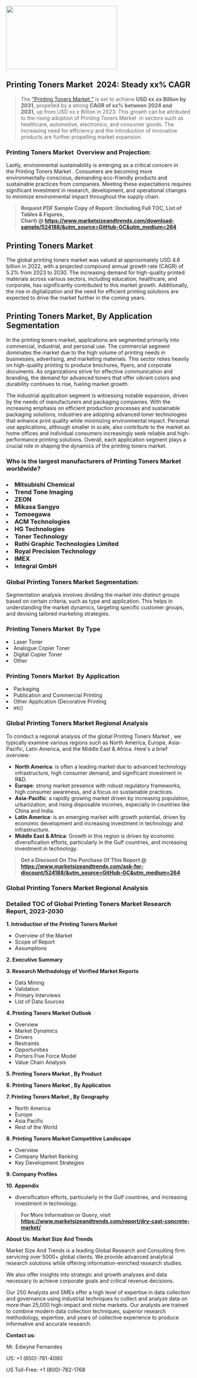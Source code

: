 <p><img class="alignnone size-medium wp-image-20088" src="https://ffe5etoiles.com/wp-content/uploads/2024/12/MST1-300x171.png" alt="" width="300" height="171" /></p><h2 id="ember46" class="ember-view reader-text-block__heading-2">Printing Toners Market &nbsp;2024: Steady&nbsp;xx% CAGR</h2><blockquote id="ember47" class="ember-view reader-text-block__blockquote">The&nbsp;<a class="app-aware-link " href="https://www.marketsizeandtrends.com/download-sample/524188/&utm_source=GitHub-GC&utm_medium=264" target="_blank" data-test-app-aware-link="">"Printing Toners Market "</a>&nbsp;is set to achieve&nbsp;<strong>USD&nbsp;xx.xx&nbsp;Billion by 2031,</strong>&nbsp;propelled by a strong&nbsp;<strong>CAGR of&nbsp;xx% between 2024 and 2031,</strong>&nbsp;up from USD xx.x Billion in 2023. This growth can be attributed to the rising adoption of&nbsp;Printing Toners Market &nbsp;in sectors such as healthcare, automotive, electronics, and consumer goods. The increasing need for efficiency and the introduction of innovative products are further propelling market expansion.</blockquote><h3 id="ember48" class="ember-view reader-text-block__heading-3">Printing Toners Market &nbsp;Overview and Projection:</h3><p id="ember49" class="ember-view reader-text-block__paragraph">Lastly, environmental sustainability is emerging as a critical concern in the&nbsp;Printing Toners Market . Consumers are becoming more environmentally conscious, demanding eco-friendly products and sustainable practices from companies. Meeting these expectations requires significant investment in research, development, and operational changes to minimize environmental impact throughout the supply chain.</p><blockquote id="ember50" class="ember-view reader-text-block__blockquote"><strong>Request PDF Sample Copy of Report: (Including Full TOC, List of Tables &amp; Figures, Chart)&nbsp;@&nbsp;<strong><a href="https://www.marketsizeandtrends.com/download-sample/524188/&utm_source=GitHub-GC&utm_medium=264" target="_blank">https://www.marketsizeandtrends.com/download-sample/524188/&utm_source=GitHub-GC&utm_medium=264</a></strong></strong></blockquote><h3 class=""> <h2>Printing Toners Market</h2><p>The global printing toners market was valued at approximately USD 4.6 billion in 2022, with a projected compound annual growth rate (CAGR) of 5.2% from 2023 to 2030. The increasing demand for high-quality printed materials across various sectors, including education, healthcare, and corporate, has significantly contributed to this market growth. Additionally, the rise in digitalization and the need for efficient printing solutions are expected to drive the market further in the coming years.</p><h2>Printing Toners Market, By Application Segmentation</h2><p>In the printing toners market, applications are segmented primarily into commercial, industrial, and personal use. The commercial segment dominates the market due to the high volume of printing needs in businesses, advertising, and marketing materials. This sector relies heavily on high-quality printing to produce brochures, flyers, and corporate documents. As organizations strive for effective communication and branding, the demand for advanced toners that offer vibrant colors and durability continues to rise, fueling market growth.</p><p>The industrial application segment is witnessing notable expansion, driven by the needs of manufacturers and packaging companies. With the increasing emphasis on efficient production processes and sustainable packaging solutions, industries are adopting advanced toner technologies that enhance print quality while minimizing environmental impact. Personal use applications, although smaller in scale, also contribute to the market as home offices and individual consumers increasingly seek reliable and high-performance printing solutions. Overall, each application segment plays a crucial role in shaping the dynamics of the printing toners market.</p></h3><h3 id="" class="">Who is the largest manufacturers of&nbsp;Printing Toners Market worldwide?</h3><h3 class=""></Li><Li>Mitsubishi Chemical</Li><Li> Trend Tone Imaging</Li><Li> ZEON</Li><Li> Mikasa Sangyo</Li><Li> Tomoegawa</Li><Li> ACM Technologies</Li><Li> HG Technologies</Li><Li> Toner Technology</Li><Li> Rathi Graphic Technologies Limited</Li><Li> Royal Precision Technology</Li><Li> IMEX</Li><Li> Integral GmbH</h3><h3 id="ember53" class="ember-view reader-text-block__heading-3">Global&nbsp;Printing Toners Market Segmentation:</h3><p id="ember54" class="ember-view reader-text-block__paragraph">Segmentation analysis involves dividing the market into distinct groups based on certain criteria, such as type and application. This helps in understanding the market dynamics, targeting specific customer groups, and devising tailored marketing strategies.</p><h3 id="" class="">Printing Toners Market &nbsp;By Type</h3><p></Li><Li>Laser Toner</Li><Li> Analogue Copier Toner</Li><Li> Digital Copier Toner</Li><Li> Other</p><h3 id="" class="">Printing Toners Market &nbsp;By Application</h3><p class=""></Li><Li>Packaging</Li><Li> Publication and Commercial Printing</Li><Li> Other Application (Decorative Printing</Li><Li> etc)</p><h3 id="ember62" class="ember-view reader-text-block__heading-3">Global Printing Toners Market Regional Analysis</h3><p id="ember63" class="ember-view reader-text-block__paragraph">To conduct a regional analysis of the global Printing Toners Market , we typically examine various regions such as North America, Europe, Asia-Pacific, Latin America, and the Middle East &amp; Africa. Here's a brief overview:</p><ul><li><strong>North America</strong>: is often a leading market due to advanced technology infrastructure, high consumer demand, and significant investment in R&amp;D.</li><li><strong>Europe</strong>: strong market presence with robust regulatory frameworks, high consumer awareness, and a focus on sustainable practices.</li><li><strong>Asia-Pacific</strong>: a rapidly growing market driven by increasing population, urbanization, and rising disposable incomes, especially in countries like China and India.</li><li><strong>Latin America</strong>: is an emerging market with growth potential, driven by economic development and increasing investment in technology and infrastructure.</li><li><strong>Middle East &amp; Africa</strong>: Growth in this region is driven by economic diversification efforts, particularly in the Gulf countries, and increasing investment in technology.</li></ul><blockquote id="ember61" class="ember-view reader-text-block__blockquote"><strong>Get a Discount On The Purchase Of This Report @ <strong><a href="https://html-cleaner.com/" target="">https://www.marketsizeandtrends.com/ask-for-discount/524188/&utm_source=GitHub-GC&utm_medium=264</a></strong></strong></blockquote><h3 id="ember62" class="ember-view reader-text-block__heading-3">Global Printing Toners Market Regional Analysis</h3><h3 id="" class="">Detailed TOC of Global Printing Toners Market Research Report, 2023-2030</h3><p id="" class=""><strong>1. Introduction of the Printing Toners Market </strong></p><ul><li>Overview of the Market</li><li>Scope of Report</li><li>Assumptions</li></ul><p id="" class=""><strong>2. Executive Summary</strong></p><p id="" class=""><strong>3. Research Methodology of Verified Market Reports</strong></p><ul><li>Data Mining</li><li>Validation</li><li>Primary Interviews</li><li>List of Data Sources</li></ul><p id="" class=""><strong>4. Printing Toners Market Outlook</strong></p><ul><li>Overview</li><li>Market Dynamics</li><li>Drivers</li><li>Restraints</li><li>Opportunities</li><li>Porters Five Force Model</li><li>Value Chain Analysis</li></ul><p id="" class=""><strong>5. Printing Toners Market , By Product</strong></p><p id="" class=""><strong>6. Printing Toners Market , By Application</strong></p><p id="" class=""><strong>7. Printing Toners Market , By Geography</strong></p><ul><li>North America</li><li>Europe</li><li>Asia Pacific</li><li>Rest of the World</li></ul><p id="" class=""><strong>8. Printing Toners Market Competitive Landscape</strong></p><ul><li>Overview</li><li>Company Market Ranking</li><li>Key Development Strategies</li></ul><p id="" class=""><strong>9. Company Profiles</strong></p><p id="" class=""><strong>10. Appendix</strong></p><ul><li>diversification efforts, particularly in the Gulf countries, and increasing investment in technology.</li></ul><blockquote id="ember65" class="ember-view reader-text-block__blockquote"><strong>For More Information or Query, visit <strong><strong><a href="https://html-cleaner.com/" target="">https://www.marketsizeandtrends.com/report/dry-cast-concrete-market/</a></strong></strong></strong></blockquote><p id="" class=""><strong>About Us: Market Size And Trends</strong></p><p id="" class="">Market Size And Trends is a leading Global Research and Consulting firm servicing over 5000+ global clients. We provide advanced analytical research solutions while offering information-enriched research studies.</p><p id="" class="">We also offer insights into strategic and growth analyses and data necessary to achieve corporate goals and critical revenue decisions.</p><p id="" class="">Our 250 Analysts and SMEs offer a high level of expertise in data collection and governance using industrial techniques to collect and analyze data on more than 25,000 high-impact and niche markets. Our analysts are trained to combine modern data collection techniques, superior research methodology, expertise, and years of collective experience to produce informative and accurate research.</p><p id="" class=""><strong>Contact us:</strong></p><p id="" class="">Mr. Edwyne Fernandes</p><p id="" class="">US: +1 (650)-781-4080</p><p id="" class="">US Toll-Free: +1 (800)-782-1768</p>
